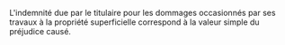 L'indemnité due par le titulaire pour les dommages
occasionnés par ses travaux à la propriété superficielle correspond à la
valeur simple du préjudice causé.